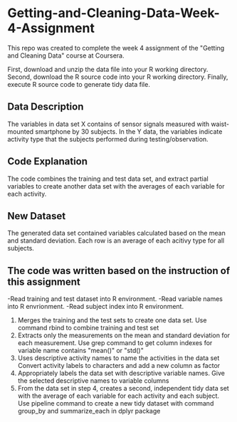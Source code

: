 # Getting-and-Cleaning-Data-Week-4-Assignment
This repo was created to complete the week 4 assignment of the "Getting and Cleaning Data" course at Coursera.

First, download and unzip the data file into your R working directory. Second, download the R source code into your R working directory. Finally, execute R source code to generate tidy data file.

## Data Description
The variables in data set X contains of sensor signals measured with waist-mounted smartphone by 30 subjects. In the Y data, the variables indicate activity type that the subjects performed during testing/observation. 

## Code Explanation 
The code combines the training and test data set, and extract partial variables to create another data set with the averages of each variable for each activity.

## New Dataset 
The generated data set contained variables calculated based on the mean and standard deviation. Each row is an average of each acitivy type for all subjects.

## The code was written based on the instruction of this assignment 
-Read training and test dataset into R environment. -Read variable names into R envrionment. -Read subject index into R environment.

1. Merges the training and the test sets to create one data set. Use command rbind to combine training and test set
2. Extracts only the measurements on the mean and standard deviation for each measurement. Use grep command to get column indexes for variable name contains "mean()" or "std()"
3. Uses descriptive activity names to name the activities in the data set Convert activity labels to characters and add a new column as factor
4. Appropriately labels the data set with descriptive variable names. Give the selected descriptive names to variable columns
5. From the data set in step 4, creates a second, independent tidy data set with the average of each variable for each activity and each subject. Use pipeline command to create a new tidy dataset with command group_by and summarize_each in dplyr package

